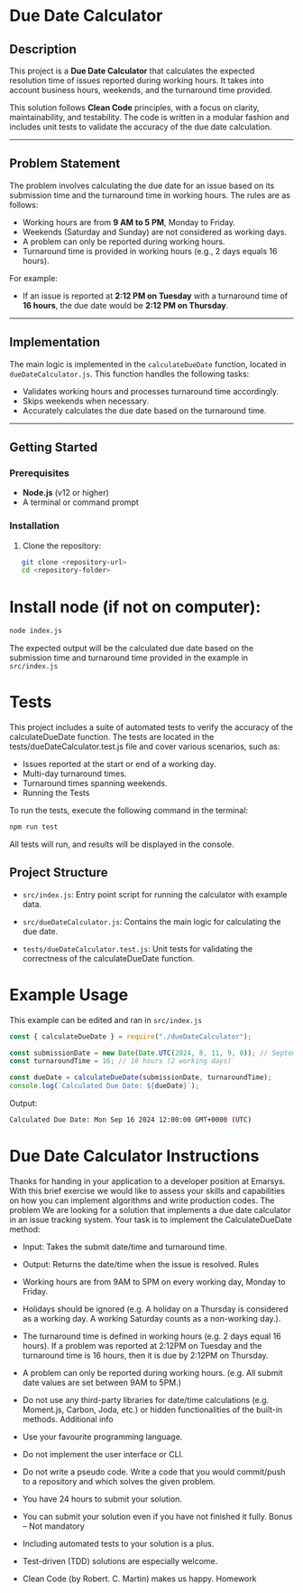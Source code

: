 # Due Date Calculator

## Description

This project is a **Due Date Calculator** that calculates the expected resolution time of issues reported during working hours. It takes into account business hours, weekends, and the turnaround time provided.

This solution follows **Clean Code** principles, with a focus on clarity, maintainability, and testability. The code is written in a modular fashion and includes unit tests to validate the accuracy of the due date calculation.

---

## Problem Statement

The problem involves calculating the due date for an issue based on its submission time and the turnaround time in working hours. The rules are as follows:

- Working hours are from **9 AM to 5 PM**, Monday to Friday.
- Weekends (Saturday and Sunday) are not considered as working days.
- A problem can only be reported during working hours.
- Turnaround time is provided in working hours (e.g., 2 days equals 16 hours).

For example:

- If an issue is reported at **2:12 PM on Tuesday** with a turnaround time of **16 hours**, the due date would be **2:12 PM on Thursday**.

---

## Implementation

The main logic is implemented in the `calculateDueDate` function, located in `dueDateCalculator.js`. This function handles the following tasks:

- Validates working hours and processes turnaround time accordingly.
- Skips weekends when necessary.
- Accurately calculates the due date based on the turnaround time.

---

## Getting Started

### Prerequisites

- **Node.js** (v12 or higher)
- A terminal or command prompt

### Installation

1. Clone the repository:

```bash
   git clone <repository-url>
   cd <repository-folder>
```

# Install node (if not on computer):

```bash
node index.js
```

The expected output will be the calculated due date based on the submission time and turnaround time provided in the example in `src/index.js`

# Tests

This project includes a suite of automated tests to verify the accuracy of the calculateDueDate function. The tests are located in the tests/dueDateCalculator.test.js file and cover various scenarios, such as:

- Issues reported at the start or end of a working day.
- Multi-day turnaround times.
- Turnaround times spanning weekends.
- Running the Tests

To run the tests, execute the following command in the terminal:

```bash
npm run test
```

All tests will run, and results will be displayed in the console.

## Project Structure

- `src/index.js`: Entry point script for running the calculator with example data.

- `src/dueDateCalculator.js`: Contains the main logic for calculating the due date.

- `tests/dueDateCalculator.test.js`: Unit tests for validating the correctness of the calculateDueDate function.

# Example Usage

This example can be edited and ran in `src/index.js`

```javascript
const { calculateDueDate } = require("./dueDateCalculator");

const submissionDate = new Date(Date.UTC(2024, 8, 11, 9, 0)); // September 11, 2024, 9:00 AM (UTC)
const turnaroundTime = 16; // 16 hours (2 working days)

const dueDate = calculateDueDate(submissionDate, turnaroundTime);
console.log(`Calculated Due Date: ${dueDate}`);
```

Output:

```bash
Calculated Due Date: Mon Sep 16 2024 12:00:00 GMT+0000 (UTC)
```



# Due Date Calculator Instructions

Thanks for handing in your application to a developer position at Emarsys. With this brief exercise we would like to assess your skills and capabilities on how you can implement algorithms and write production codes.
The problem
We are looking for a solution that implements a due date calculator in an issue tracking system. Your task is to implement the CalculateDueDate method:

- Input: Takes the submit date/time and turnaround time.
- Output: Returns the date/time when the issue is resolved.
  Rules
- Working hours are from 9AM to 5PM on every working day, Monday to Friday.
- Holidays should be ignored (e.g. A holiday on a Thursday is considered as a working day. A working Saturday counts as a non-working day.).
- The turnaround time is defined in working hours (e.g. 2 days equal 16 hours). If a problem was reported at 2:12PM on Tuesday and the turnaround time is 16 hours, then it is due by 2:12PM on Thursday.
- A problem can only be reported during working hours. (e.g. All submit date values are set between 9AM to 5PM.)
- Do not use any third-party libraries for date/time calculations (e.g. Moment.js, Carbon, Joda, etc.) or hidden functionalities of the built-in methods.
  Additional info

- Use your favourite programming language.
- Do not implement the user interface or CLI.
- Do not write a pseudo code. Write a code that you would commit/push to a repository and which solves the given problem.
- You have 24 hours to submit your solution.
- You can submit your solution even if you have not finished it fully.
  Bonus – Not mandatory
- Including automated tests to your solution is a plus.
- Test-driven (TDD) solutions are especially welcome.
- Clean Code (by Robert. C. Martin) makes us happy.
  Homework
